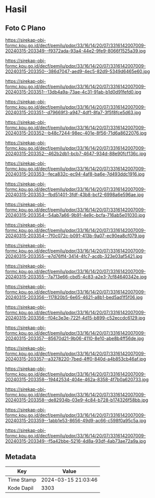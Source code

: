 # Hasil

## Foto C Plano

https://sirekap-obj-formc.kpu.go.id/decf/pemilu/pdpr/33/16/14/20/07/3316142007009-20240315-203349--f9372ada-93a4-44e2-9fe9-8066f1525a39.jpg

https://sirekap-obj-formc.kpu.go.id/decf/pemilu/pdpr/33/16/14/20/07/3316142007009-20240315-203350--386d7047-aed9-4ec5-82d9-5349d6465e60.jpg

https://sirekap-obj-formc.kpu.go.id/decf/pemilu/pdpr/33/16/14/20/07/3316142007009-20240315-203351--13db4a9a-73ae-4c31-91ab-b1d0d91fefd0.jpg

https://sirekap-obj-formc.kpu.go.id/decf/pemilu/pdpr/33/16/14/20/07/3316142007009-20240315-203351--d79669f3-a947-4df1-8fa7-3f5f8fce5d63.jpg

https://sirekap-obj-formc.kpu.go.id/decf/pemilu/pdpr/33/16/14/20/07/3316142007009-20240315-203352--b48c7244-98ec-401e-8f56-71d6a8622076.jpg

https://sirekap-obj-formc.kpu.go.id/decf/pemilu/pdpr/33/16/14/20/07/3316142007009-20240315-203352--462b2db1-bcb7-4647-934d-88e90fcf136c.jpg

https://sirekap-obj-formc.kpu.go.id/decf/pemilu/pdpr/33/16/14/20/07/3316142007009-20240315-203353--feca832c-ec94-4af8-ba6e-7d493ddc1916.jpg

https://sirekap-obj-formc.kpu.go.id/decf/pemilu/pdpr/33/16/14/20/07/3316142007009-20240315-203353--fbd51401-3fdf-43b8-bcf2-6998a6e596ae.jpg

https://sirekap-obj-formc.kpu.go.id/decf/pemilu/pdpr/33/16/14/20/07/3316142007009-20240315-203354--54ab7a66-9b91-4e9c-bcfa-716ab5e01030.jpg

https://sirekap-obj-formc.kpu.go.id/decf/pemilu/pdpr/33/16/14/20/07/3316142007009-20240315-203354--7f0c072c-b091-413b-9a07-ec90ea8cf079.jpg

https://sirekap-obj-formc.kpu.go.id/decf/pemilu/pdpr/33/16/14/20/07/3316142007009-20240315-203355--e7d76ff4-3414-4fc7-acdb-323e03af5421.jpg

https://sirekap-obj-formc.kpu.go.id/decf/pemilu/pdpr/33/16/14/20/07/3316142007009-20240315-203355--7a713e66-cbd5-4c83-a2e3-7cf84640342e.jpg

https://sirekap-obj-formc.kpu.go.id/decf/pemilu/pdpr/33/16/14/20/07/3316142007009-20240315-203356--117820b5-6e65-4621-a8b1-bed5ad1f5f06.jpg

https://sirekap-obj-formc.kpu.go.id/decf/pemilu/pdpr/33/16/14/20/07/3316142007009-20240315-203356--f04c3e3e-722f-4d15-b899-c52eccdc6129.jpg

https://sirekap-obj-formc.kpu.go.id/decf/pemilu/pdpr/33/16/14/20/07/3316142007009-20240315-203357--85670d21-9b06-4110-8e10-abe8b4ff56de.jpg

https://sirekap-obj-formc.kpu.go.id/decf/pemilu/pdpr/33/16/14/20/07/3316142007009-20240315-203357--a3278220-7bed-4ff0-840d-a4b853cb46af.jpg

https://sirekap-obj-formc.kpu.go.id/decf/pemilu/pdpr/33/16/14/20/07/3316142007009-20240315-203358--19442534-404e-462a-8358-4f7b0a620733.jpg

https://sirekap-obj-formc.kpu.go.id/decf/pemilu/pdpr/33/16/14/20/07/3316142007009-20240315-203358--de82934b-03e9-4c84-b728-b174326f58bb.jpg

https://sirekap-obj-formc.kpu.go.id/decf/pemilu/pdpr/33/16/14/20/07/3316142007009-20240315-203359--1abb1e53-8656-49d9-ac66-c598f0a95c5a.jpg

https://sirekap-obj-formc.kpu.go.id/decf/pemilu/pdpr/33/16/14/20/07/3316142007009-20240315-203349--f5a42bbe-5216-4d8a-93df-4ab73ae72a9a.jpg


## Metadata

| Key        | Value               |
| ---------- | ------------------- |
| Time Stamp | 2024-03-15 21:03:46 |
| Kode Dapil | 3303                |



